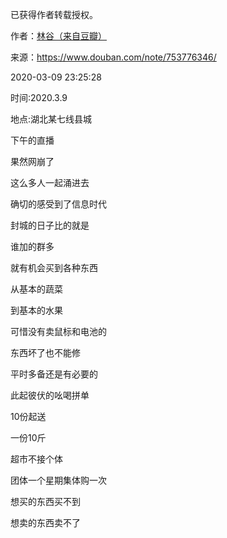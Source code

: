 已获得作者转载授权。


作者：[林谷（来自豆瓣）](https://www.douban.com/people/115816477/)


来源：https://www.douban.com/note/753776346/


2020-03-09 23:25:28


时间:2020.3.9  

地点:湖北某七线县城  

下午的直播  

果然网崩了  

这么多人一起涌进去  

确切的感受到了信息时代  

封城的日子比的就是  

谁加的群多  

就有机会买到各种东西  

从基本的蔬菜  

到基本的水果  

可惜没有卖鼠标和电池的  

东西坏了也不能修  

平时多备还是有必要的  

此起彼伏的吆喝拼单  

10份起送  

一份10斤  

超市不接个体  

团体一个星期集体购一次  

想买的东西买不到  

想卖的东西卖不了  

